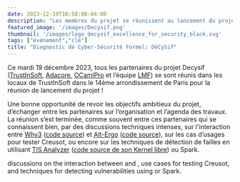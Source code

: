 ```yaml
---
date: 2023-12-19T10:58:08-04:00
description: "Les membres du projet se réunissent au lancement du projet !"
featured_image: '/images/Decysif.png'
thumbnail: '/images/logo_decysif_excellence_for_security_black.svg'
tags: ["événement","clé"]
title: "Diagnostic de Cyber-Sécurité Formel: DéCySif"
---
```


Ce mardi 19 décembre 2023, tous les partenaires du projet Decysif
([TrustInSoft](https://trust-in-soft.com/),
[Adacore](https://www.adacore.com/), [OCamlPro](https://www.ocamlpro.com) et
l’équipe [LMF](https://lmf.cnrs.fr/)) se sont réunis dans les locaux de
TrustInSoft dans le 14ème arrondissement de Paris pour la réunion de lancement
du projet !

Une bonne opportunité de revoir les objectifs ambitieux du projet, d’échanger
entre les partenaires sur l’organisation et l’agenda des travaux. La réunion
s’est terminée, comme souvent entre ces partenaires qui se connaissent bien,
par des discussions techniques intenses, sur l'interaction entre
[Why3](https://www.why3.org/) ([code source](https://github.com/AdaCore/why3))
et [Alt-Ergo](https://alt-ergo.ocamlpro.com/) ([code
source](https://github.com/OCamlPro/alt-ergo)), sur les cas d’usages pour
tester Creusot, ou encore sur les techniques de détection de failles en
utilisant [TIS Analyzer](https://www.trust-in-soft.com/trustinsoft-analyzer)
([code source de son Kernel libre](https://github.com/TrustInSoft/tis-kernel))
ou Spark.


discussions on the interaction between  and
, use cases for testing
Creusot, and techniques for detecting vulnerabilities using  or Spark.

